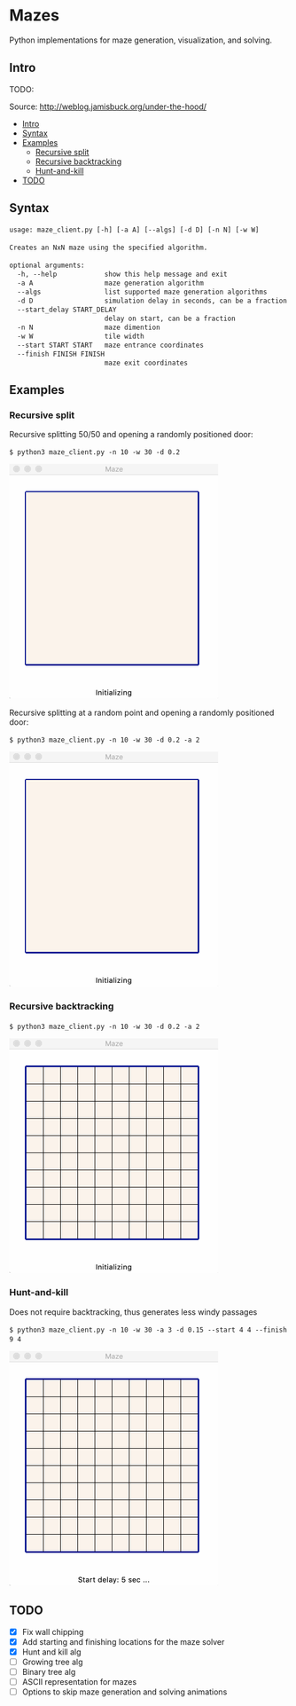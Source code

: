<!-- omit in toc -->
# Mazes

Python implementations for maze generation, visualization, and solving.

## Intro

TODO:

Source: http://weblog.jamisbuck.org/under-the-hood/

- [Intro](#intro)
- [Syntax](#syntax)
- [Examples](#examples)
  - [Recursive split](#recursive-split)
  - [Recursive backtracking](#recursive-backtracking)
  - [Hunt-and-kill](#hunt-and-kill)
- [TODO](#todo)

## Syntax

```
usage: maze_client.py [-h] [-a A] [--algs] [-d D] [-n N] [-w W]

Creates an NxN maze using the specified algorithm.

optional arguments:
  -h, --help            show this help message and exit
  -a A                  maze generation algorithm
  --algs                list supported maze generation algorithms
  -d D                  simulation delay in seconds, can be a fraction
  --start_delay START_DELAY
                        delay on start, can be a fraction
  -n N                  maze dimention
  -w W                  tile width
  --start START START   maze entrance coordinates
  --finish FINISH FINISH
                        maze exit coordinates
```

## Examples

### Recursive split

Recursive splitting 50/50 and opening a randomly positioned door:

`$ python3 maze_client.py -n 10 -w 30 -d 0.2`

![](images/maze-split-halves.gif)

Recursive splitting at a random point and opening a randomly positioned door:

`$ python3 maze_client.py -n 10 -w 30 -d 0.2 -a 2`

![](images/maze-split-random.gif)

### Recursive backtracking

`$ python3 maze_client.py -n 10 -w 30 -d 0.2 -a 2`

![](images/maze-recursive-bt.gif)

### Hunt-and-kill

Does not require backtracking, thus generates less windy passages

`$ python3 maze_client.py -n 10 -w 30 -a 3 -d 0.15 --start 4 4 --finish 9 4`

![](images/maze-hunt-and-kill.gif)

## TODO

- [x] Fix wall chipping
- [x] Add starting and finishing locations for the maze solver
- [x] Hunt and kill alg
- [ ] Growing tree alg
- [ ] Binary tree alg
- [ ] ASCII representation for mazes
- [ ] Options to skip maze generation and solving animations
